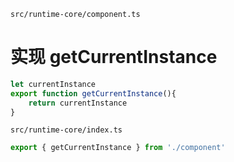 `src/runtime-core/component.ts`

# 实现 getCurrentInstance

```ts
let currentInstance
export function getCurrentInstance(){
	return currentInstance
}
```

`src/runtime-core/index.ts`
```ts
export { getCurrentInstance } from './component'
```